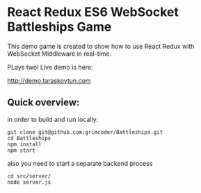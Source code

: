 # React Redux ES6 WebSocket Battleships Game

This demo game is created to show how to use React Redux with WebSocket Middleware in real-time.

PLays two! 
Live demo is here: 

http://demo.taraskovtun.com


## Quick overview:

in order to build and run locally:

```
git clone git@github.com:grimcoder/Battleships.git 
cd Battleships
npm install
npm start

```
also you need to start a separate backend process
```
cd src/server/
node server.js 

```
